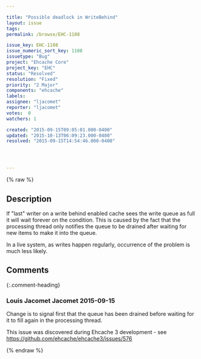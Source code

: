 ```yaml
---

title: "Possible deadlock in WriteBehind"
layout: issue
tags: 
permalink: /browse/EHC-1108

issue_key: EHC-1108
issue_numeric_sort_key: 1108
issuetype: "Bug"
project: "Ehcache Core"
project_key: "EHC"
status: "Resolved"
resolution: "Fixed"
priority: "2 Major"
components: "ehcache"
labels: 
assignee: "ljacomet"
reporter: "ljacomet"
votes:  0
watchers: 1

created: "2015-09-15T09:05:01.000-0400"
updated: "2015-10-13T06:09:23.000-0400"
resolved: "2015-09-15T14:54:46.000-0400"




---
```


{% raw %}

## Description

<div markdown="1" class="description">

If "last" writer on a write behind enabled cache sees the write queue as full it will wait forever on the condition.
This is caused by the fact that the processing thread only notifies the queue to be drained after waiting for new items to make it into the queue.

In a live system, as writes happen regularly, occurrence of the problem is much less likely.

</div>

## Comments


{:.comment-heading}
### **Louis Jacomet Jacomet** <span class="date">2015-09-15</span>

<div markdown="1" class="comment">

Change is to signal first that the queue has been drained before waiting for it to fill again in the processing thread.

This issue was discovered during Ehcache 3 development - see https://github.com/ehcache/ehcache3/issues/576

</div>



{% endraw %}
